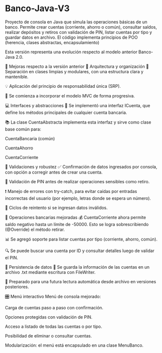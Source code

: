 # Banco-Java-V3
Proyecto de consola en Java que simula las operaciones básicas de un banco. Permite crear cuentas (corriente, ahorro o común), consultar saldos, realizar depósitos y retiros con validación de PIN, listar cuentas por tipo y guardar datos en archivo. El código implementa principios de POO (herencia, clases abstractas, encapsulamiento)

Esta versión representa una evolución respecto al modelo anterior Banco-Java 2.0.

🧱 Mejoras respecto a la versión anterior
🔄 Arquitectura y organización
🧩 Separación en clases limpias y modulares, con una estructura clara y mantenible.

💡 Aplicación del principio de responsabilidad única (SRP).

🧠 Se comienza a incorporar el modelo MVC de forma progresiva.

💻 Interfaces y abstracciones
🔌 Se implementó una interfaz ICuenta, que define los métodos principales de cualquier cuenta bancaria.

📚 La clase CuentaAbstracta implementa esta interfaz y sirve como clase base común para:

CuentaBancaria (común)

CuentaAhorro

CuentaCorriente

🧪 Validaciones y robustez
✅ Confirmación de datos ingresados por consola, con opción a corregir antes de crear una cuenta.

🔐 Validación de PIN antes de realizar operaciones sensibles como retiro.

❗ Manejo de errores con try-catch, para evitar caídas por entradas incorrectas del usuario (por ejemplo, letras donde se espera un número).

🔁 Ciclos de reintento si se ingresan datos inválidos.

💸 Operaciones bancarias mejoradas
💰 CuentaCorriente ahora permite saldo negativo hasta un límite de -50000. Esto se logra sobrescribiendo (@Override) el método retirar.

📊 Se agregó soporte para listar cuentas por tipo (corriente, ahorro, común).

🔍 Se puede buscar una cuenta por ID y consultar detalles luego de validar el PIN.

🧾 Persistencia de datos
📁 Se guarda la información de las cuentas en un archivo .txt mediante escritura con FileWriter.

📂 Preparado para una futura lectura automática desde archivo en versiones posteriores.

🎛️ Menú interactivo
Menú de consola mejorado:

Carga de cuentas paso a paso con confirmación.

Opciones protegidas con validación de PIN.

Acceso a listado de todas las cuentas o por tipo.

Posibilidad de eliminar o consultar cuentas.

Modularización: el menú está encapsulado en una clase MenuBanco.
